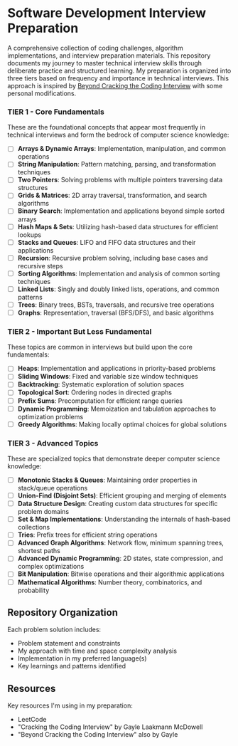 # Software Development Interview Preparation

A comprehensive collection of coding challenges, algorithm implementations, and interview preparation materials. This repository documents my journey to master technical interview skills through deliberate practice and structured learning. My preparation is organized into three tiers based on frequency and importance in technical interviews. This approach is inspired by [Beyond Cracking the Coding Interview](https://www.beyondctci.com/) with some personal modifications.

### TIER 1 - Core Fundamentals

These are the foundational concepts that appear most frequently in technical interviews and form the bedrock of computer science knowledge:

- [ ] **Arrays & Dynamic Arrays**: Implementation, manipulation, and common operations
- [ ] **String Manipulation**: Pattern matching, parsing, and transformation techniques
- [ ] **Two Pointers**: Solving problems with multiple pointers traversing data structures
- [ ] **Grids & Matrices**: 2D array traversal, transformation, and search algorithms
- [ ] **Binary Search**: Implementation and applications beyond simple sorted arrays
- [ ] **Hash Maps & Sets**: Utilizing hash-based data structures for efficient lookups
- [ ] **Stacks and Queues**: LIFO and FIFO data structures and their applications
- [ ] **Recursion**: Recursive problem solving, including base cases and recursive steps
- [ ] **Sorting Algorithms**: Implementation and analysis of common sorting techniques
- [ ] **Linked Lists**: Singly and doubly linked lists, operations, and common patterns
- [ ] **Trees**: Binary trees, BSTs, traversals, and recursive tree operations
- [ ] **Graphs**: Representation, traversal (BFS/DFS), and basic algorithms

### TIER 2 - Important But Less Fundamental

These topics are common in interviews but build upon the core fundamentals:

- [ ] **Heaps**: Implementation and applications in priority-based problems
- [ ] **Sliding Windows**: Fixed and variable size window techniques
- [ ] **Backtracking**: Systematic exploration of solution spaces
- [ ] **Topological Sort**: Ordering nodes in directed graphs
- [ ] **Prefix Sums**: Precomputation for efficient range queries
- [ ] **Dynamic Programming**: Memoization and tabulation approaches to optimization problems
- [ ] **Greedy Algorithms**: Making locally optimal choices for global solutions

### TIER 3 - Advanced Topics

These are specialized topics that demonstrate deeper computer science knowledge:

- [ ] **Monotonic Stacks & Queues**: Maintaining order properties in stack/queue operations
- [ ] **Union-Find (Disjoint Sets)**: Efficient grouping and merging of elements
- [ ] **Data Structure Design**: Creating custom data structures for specific problem domains
- [ ] **Set & Map Implementations**: Understanding the internals of hash-based collections
- [ ] **Tries**: Prefix trees for efficient string operations
- [ ] **Advanced Graph Algorithms**: Network flow, minimum spanning trees, shortest paths
- [ ] **Advanced Dynamic Programming**: 2D states, state compression, and complex optimizations
- [ ] **Bit Manipulation**: Bitwise operations and their algorithmic applications
- [ ] **Mathematical Algorithms**: Number theory, combinatorics, and probability

## Repository Organization

Each problem solution includes:
- Problem statement and constraints
- My approach with time and space complexity analysis
- Implementation in my preferred language(s)
- Key learnings and patterns identified

## Resources

Key resources I'm using in my preparation:
- LeetCode
- "Cracking the Coding Interview" by Gayle Laakmann McDowell
- "Beyond Cracking the Coding Interview" also by Gayle
